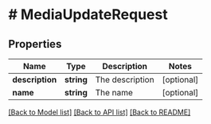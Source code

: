 # # MediaUpdateRequest

## Properties

Name | Type | Description | Notes
------------ | ------------- | ------------- | -------------
**description** | **string** | The description | [optional]
**name** | **string** | The name | [optional]

[[Back to Model list]](../../README.md#models) [[Back to API list]](../../README.md#endpoints) [[Back to README]](../../README.md)
